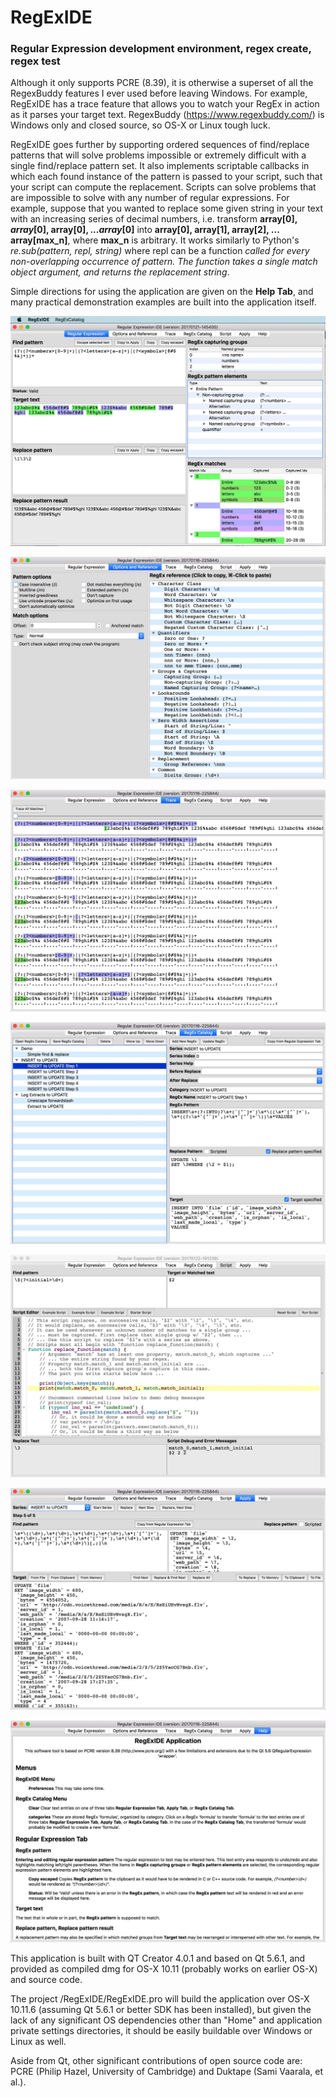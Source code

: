 # RegExIDE
### Regular Expression development environment, regex create, regex test ###
Although it only supports PCRE (8.39), it is otherwise a superset of all the RegexBuddy features I ever used before leaving Windows. For example, RegExIDE has a trace feature that allows you to watch your RegEx in action as it parses your target text. RegexBuddy (https://www.regexbuddy.com/) is Windows only and closed source, so OS-X or Linux tough luck.

RegExIDE goes further by supporting ordered sequences of find/replace patterns that will solve problems impossible or extremely difficult with a single find/replace pattern set. It also implements scriptable callbacks in which each found instance of the pattern is passed to your script, such that your script can compute the replacement. Scripts can solve problems that are impossible to solve with any number of regular expressions. For example, suppose that you wanted to replace some given string in your text with an increasing series of decimal numbers, i.e. transform <b>array[$0], array[$0], array[$0], ... array[$0]</b> into <b>array[0], array[1], array[2], ... array[max_n]</b>, where <b>max_n</b> is arbitrary. It works similarly to Python's <i>re.sub(pattern, repl, string)</i> where repl can be a function <i>called for every non-overlapping occurrence of pattern. The function takes a single match object argument, and returns the replacement string</i>.

Simple directions for using the application are given on the <b>Help Tab</b>, and many practical demonstration examples are built into the application itself.

![Alt text](/RegExIDE_Develop/Screenshots/RegExIDE_main_b.jpg?raw=true "Regular Expression Tab")

![Alt text](/RegExIDE_Develop/Screenshots/RegExIDE_options_a.jpg?raw=true "Options & Reference Tab")

![Alt text](/RegExIDE_Develop/Screenshots/RegExIDE_trace_a.jpg?raw=true "Trace Tab")

![Alt text](/RegExIDE_Develop/Screenshots/RegExIDE_catalog_a.jpg?raw=true "Catalog Tab")

![Alt text](/RegExIDE_Develop/Screenshots/RegExIDE_script_c.jpg?raw=true "Script Tab")

![Alt text](/RegExIDE_Develop/Screenshots/RegExIDE_apply_a.jpg?raw=true "Apply Tab")

![Alt text](/RegExIDE_Develop/Screenshots/RegExIDE_help_a.jpg?raw=true "Help Tab")

This application is built with QT Creator 4.0.1 and based on Qt 5.6.1, and provided as compiled dmg for OS-X 10.11 (probably works on earlier OS-X) and source code.

The project /RegExIDE/RegExIDE.pro will build the application over OS-X 10.11.6 (assuming Qt 5.6.1 or better SDK has been installed), but given the lack of any significant OS dependencies other than "Home" and application private settings directories, it should be easily buildable over Windows or Linux as well.

Aside from Qt, other significant contributions of open source code are: PCRE (Philip Hazel, University of Cambridge) and Duktape (Sami Vaarala, et al.).
